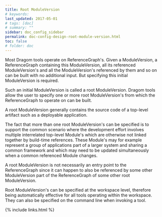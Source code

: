 ```yaml
---
title: Root ModuleVersion
# keywords:
last_updated: 2017-05-01
# tags: [doc]
# summary: ""
sidebar: doc_config_sidebar
permalink: doc-config-design-root-module-version.html
toc: false
# folder: doc
---
```


Most Dragom tools operate on ReferenceGraph's. Given a ModuleVersion, a
ReferenceGraph containing this ModuleVersion, all its referenced
ModuleVersion's and all the ModuleVersion's referenced by them and so on can be
built with no additional input. But specifying this initial ModuleVersion is
required.

Such an initial ModuleVersion is called a root ModuleVersion. Dragom tools
allow the user to specify one or more root ModuleVersion's from which the
ReferenceGraph to operate on can be built.

A root ModuleVersion generally contains the source code of a top-level artifact
such as a deployable application.

The fact that more than one root ModuleVersion's can be specified is to support
the common scenario where the development effort involves multiple interrelated
top-level Module's which are otherwise not linked together by build-time
references. These Module's may for example represent a group of applications
part of a larger system and sharing a common framework and which may need to be
updated simultaneously when a common referenced Module changes.

A root ModuleVersion is not necessarily an entry point to the ReferenceGraph
since it can happen to also be referenced by some other ModuleVersion part of
the ReferenceGraph of some other root ModuleVersion.

Root ModuleVersion's can be specified at the workspace level, therefore being
automatically effective for all tools operating within the workspace. They can
also be specified on the command line when invoking a tool.

{% include links.html %}
